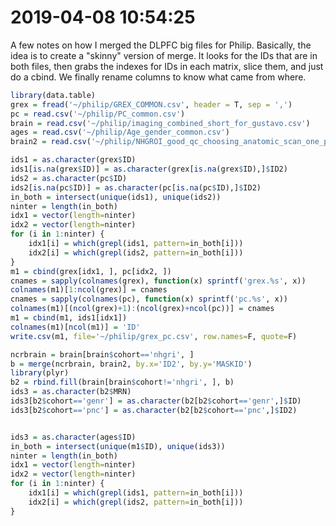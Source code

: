 # 2019-04-08 10:54:25

A few notes on how I merged the DLPFC big files for Philip. Basically, the idea is to
create a "skinny" version of merge. It looks for the IDs that are in both files,
then grabs the indexes for IDs in each matrix, slice them, and just do a cbind.
We finally rename columns to know what came from where.

```r
library(data.table)
grex = fread('~/philip/GREX_COMMON.csv', header = T, sep = ',')
pc = read.csv('~/philip/PC_common.csv')
brain = read.csv('~/philip/imaging_combined_short_for_gustavo.csv')
ages = read.csv('~/philip/Age_gender_common.csv')
brain2 = read.csv('~/philip/NHGROI_good_qc_choosing_anatomic_scan_one_perfamily.csv')

ids1 = as.character(grex$ID)
ids1[is.na(grex$ID)] = as.character(grex[is.na(grex$ID),]$ID2)
ids2 = as.character(pc$ID)
ids2[is.na(pc$ID)] = as.character(pc[is.na(pc$ID),]$ID2)
in_both = intersect(unique(ids1), unique(ids2))
ninter = length(in_both)
idx1 = vector(length=ninter)
idx2 = vector(length=ninter)
for (i in 1:ninter) {
    idx1[i] = which(grepl(ids1, pattern=in_both[i]))
    idx2[i] = which(grepl(ids2, pattern=in_both[i]))
}
m1 = cbind(grex[idx1, ], pc[idx2, ])
cnames = sapply(colnames(grex), function(x) sprintf('grex.%s', x))
colnames(m1)[1:ncol(grex)] = cnames
cnames = sapply(colnames(pc), function(x) sprintf('pc.%s', x))
colnames(m1)[(ncol(grex)+1):(ncol(grex)+ncol(pc))] = cnames
m1 = cbind(m1, ids1[idx1])
colnames(m1)[ncol(m1)] = 'ID'
write.csv(m1, file='~/philip/grex_pc.csv', row.names=F, quote=F)

ncrbrain = brain[brain$cohort=='nhgri', ]
b = merge(ncrbrain, brain2, by.x='ID2', by.y='MASKID')
library(plyr)
b2 = rbind.fill(brain[brain$cohort!='nhgri', ], b)
ids3 = as.character(b2$MRN)
ids3[b2$cohort=='genr'] = as.character(b2[b2$cohort=='genr',]$ID)
ids3[b2$cohort=='pnc'] = as.character(b2[b2$cohort=='pnc',]$ID2)


ids3 = as.character(ages$ID)
in_both = intersect(unique(m1$ID), unique(ids3))
ninter = length(in_both)
idx1 = vector(length=ninter)
idx2 = vector(length=ninter)
for (i in 1:ninter) {
    idx1[i] = which(grepl(ids1, pattern=in_both[i]))
    idx2[i] = which(grepl(ids2, pattern=in_both[i]))
}


```